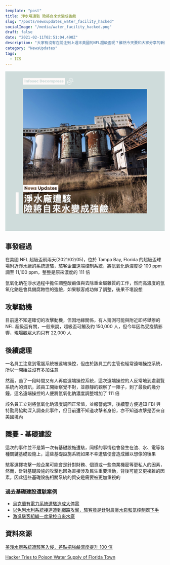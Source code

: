 ```yaml
---
template: "post"
title: 淨水場遭駭 險將自來水變成強鹼
slug: "/posts/newsupdates_water_facility_hacked"
socialImage: "/media/water_facility_hacked.png"
draft: false
date: "2021-02-11T02:51:04.490Z"
description: "大家有沒有在關注到上週末美國的NFL超級盃呢？雖然今天要和大家分享的新聞和NFL沒有什麼直接的關係，卻差點間接影響到賽事"
category: "NewsUpdates"
tags:
  - ICS
---
```


![](/media/water_facility_hacked.png)

## 事發經過

在美國 NFL 超級盃前兩天(2021/02/05)，位於 Tampa Bay, Florida 的超級盃球場附近淨水廠的系統遭駭，駭客企圖遠端控制系統，將氫氧化鈉濃度從 100 ppm 調至 11,100 ppm，整整是原來濃度的 111 倍

氫氧化鈉在淨水過程中擔任調整酸鹼值與去除重金屬雜質的工作，然而高濃度的氫氧化鈉是會具備腐蝕性的強鹼，如果駭客成功做了調整，後果不堪設想

## 攻擊動機

目前還不知道確切的攻擊動機，但因地緣關係，有人猜測可能與附近即將舉辦的 NFL 超級盃有關，一般來說，超級盃可觸及約 150,000 人，但今年因為受疫情影響，現場觀眾大約只有 22,000 人

## 後續處理

一名員工注意到電腦系統被遠端操控，但由於該員工的主管也經常遠端操控系統，所以一開始並沒有多加注意

然而，過了一段時間又有人再度遠端操控系統，這次遠端操控的人反常地到處瀏覽系統內的資訊，該員工開始察覺不對，並靜靜的觀察了一陣子，到了最後的幾分鐘，這名遠端操控的人便將氫氧化鈉濃度調整增加了 111 倍

該名員工立刻將氫氧化鈉濃度調回正常值，並報警處理，後續警方便通知 FBI 與特勤局協助深入調查此事件，但目前還不知道攻擊者身份，亦不知道攻擊是否來自美國境內

## 隱憂 - 基礎建設

這次的事件並不是第一次有基礎設施遭駭，同樣的事情也會發生在油、水、電等各種關鍵基礎設施上，這些基礎設施系統如果不幸遭駭便會造成難以想像的後果

駭客選擇攻擊一般企業可能會是針對財務、個資或一些商業機密等更私人的因素，然而，針對基礎設施的攻擊也因為直接涉及民生重要活動，背後可能又更複雜的因素，因此這些基礎設施相關系統的資安是需要被更加重視的

### 過去基礎建設遭駭案例

- [烏克蘭有電力系統遭駭造成大停電](https://www.ithome.com.tw/news/110742)
- [以色列水利系統接連遭到網路攻擊，駭客竟是針對農業水泵和氯控制器下手](https://www.ithome.com.tw/news/138971)
- [激進駭客組織一度掌控自來水廠](https://www.ithome.com.tw/news/104898)

## 資料來源

[美淨水廠系統遭駭客入侵，差點把強鹼濃度提升 100 倍](https://www.ithome.com.tw/news/142702)

[Hacker Tries to Poison Water Supply of Florida Town](https://threatpost.com/hacker-tries-to-poison-water-supply-of-florida-town/163761/)
